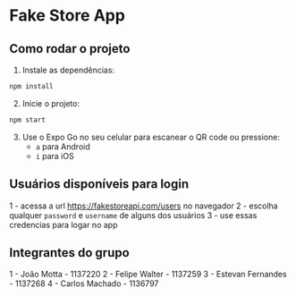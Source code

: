 # Fake Store App

## Como rodar o projeto

1. Instale as dependências:

```bash
npm install
```

2. Inicie o projeto:

```bash
npm start
```

3. Use o Expo Go no seu celular para escanear o QR code ou pressione:
   - `a` para Android
   - `i` para iOS

## Usuários disponíveis para login

1 - acessa a url https://fakestoreapi.com/users no navegador
2 - escolha qualquer `password` e `username` de alguns dos usuários
3 - use essas credencias para logar no app

## Integrantes do grupo

1 - João Motta - 1137220
2 - Felipe Walter - 1137259
3 - Estevan Fernandes - 1137268
4 - Carlos Machado - 1136797